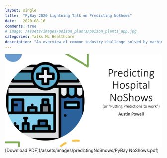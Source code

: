 ```yaml
---
layout: single
title:  "PyBay 2020 Lightning Talk on Predicting NoShows"
date:   2020-08-16
comments: true
# image: /assets/images/poizon_plants/poizon_plants_app.jpg
categories: Talks ML Healthcare
description: "An overview of common industry challenge solved by machine learning"
---
```



![PyBayNoShows](/assets/images/predictingNoShows/PyBayNoShows.png)
[Download PDF](/assets/images/predictingNoShows/PyBay NoShows.pdf)
<!-- <a href="/assets/images/predictingNoShows/PyBayNoShows.pdf" target="/assets/images/predictingNoShows/PyBayNoShows.png">PDF.</a> -->
